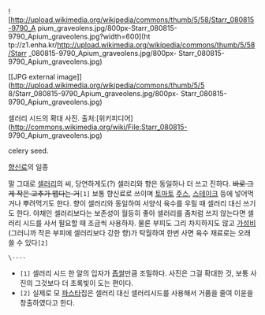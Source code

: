 ![http://upload.wikimedia.org/wikipedia/commons/thumb/5/58/Starr_080815-9790_A
pium_graveolens.jpg/800px-Starr_080815-9790_Apium_graveolens.jpg?width=600](ht
tp://z1.enha.kr/http://upload.wikimedia.org/wikipedia/commons/thumb/5/58/Starr
_080815-9790_Apium_graveolens.jpg/800px-
Starr_080815-9790_Apium_graveolens.jpg)

[[JPG external image]](http://upload.wikimedia.org/wikipedia/commons/thumb/5/5
8/Starr_080815-9790_Apium_graveolens.jpg/800px-
Starr_080815-9790_Apium_graveolens.jpg)

  

셀러리 시드의 확대 사진. 출처:[위키피디어](http://commons.wikimedia.org/wiki/File:Starr_080815-
9790_Apium_graveolens.jpg)  

celery seed.

[향신료](%ED%96%A5%EC%8B%A0%EB%A3%8C.md)의 일종

말 그대로 [셀러리](%EC%85%80%EB%9F%AC%EB%A6%AC.md)의 씨, 당연하게도(?) 셀러리와 향은 동일하나 더 쓰고
진하다. <del>바로 그게 작은 고추가 맵다는 거</del>`[1]` 보통 향신료로 쓰이며
[토마토](%ED%86%A0%EB%A7%88%ED%86%A0.md) [주스](%EC%A3%BC%EC%8A%A4.md),
[스테이크](%EC%8A%A4%ED%85%8C%EC%9D%B4%ED%81%AC.md) 등에 넣어먹거나 뿌려먹기도 한다. 향이 셀러리와
동일하여 서양식 육수를 우릴 때 셀러리 대신 쓰기도 한다. 야채인 셀러리보다는 보존성이 월등히 좋아 셀러리를 좀처럼 쓰지 않는다면 셀러리
시드를 사서 필요할 때 조금씩 사용하자. 물론 부피도 그리 차지하지도 않고
[가성비](%EA%B0%80%EC%84%B1%EB%B9%84.md)(그러니까 작은 부피에 셀러리보다 강한 향)가 탁월하여 한번 사면
육수 재료로는 오래 쓸 수 있다`[2]`

`\----`

  * `[1]` 셀러리 시드 한 알의 입자가 [좁쌀](%EC%A2%81%EC%8C%80.md)만큼 조밀하다. 사진은 그걸 확대한 것, 보통 사진의 그것보다 더 초록빛이 도는 편이다. 
  * `[2]` 실제로 모 [파스타](%ED%8C%8C%EC%8A%A4%ED%83%80.md)집은 셀러리 대신 셀러리시드를 사용해서 거품을 줄여 이윤을 창출하였다고 한다.

